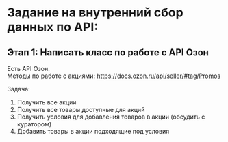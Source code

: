 # Задание на внутренний сбор данных по API:

## Этап 1: Написать класс по работе с API Озон

Есть API Озон.  
Методы по работе с акциями:
https://docs.ozon.ru/api/seller/#tag/Promos

Задача:

1. Получить все акции
2. Получить все товары доступные для акций
3. Получить условия для добавления товаров в акции (обсудить с куратором)
4. Добавить товары в акции подходящие под условия
